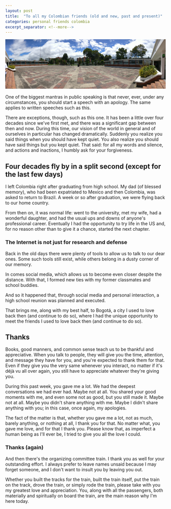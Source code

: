```yaml
---
layout: post
title:  "To all my Colombian friends (old and new, past and present)"
categories: personal friends colombia
excerpt_separator: <!--more-->
---
```

![CCH](/assets/images/CCH.jpeg)

One of the biggest mantras in public speaking is that never, ever, under any circumstances, you should start a speech with an apology. The same applies to written speeches such as this.
<!--more-->

There are exceptions, though, such as this one. It has been a little over four decades since we've first met, and there was a significant gap between then and now. During this time, our vision of the world in general and of ourselves in particular has changed dramatically. Suddenly you realize you said things when you should have kept quiet. You also realize you should have said things but you kept quiet. That said: for all my words and silence, and actions and inactions, I humbly ask for your forgiveness.

## Four decades fly by in a split second (except for the last few days)

I left Colombia right after graduating from high school. My dad (of blessed memory), who had been expatriated to Mexico and then Colombia, was asked to return to Brazil. A week or so after graduation, we were flying back to our home country.

From then on, it was normal life: went to the university, met my wife, had a wonderful daughter, and had the usual ups and downs of anyone's professional career. Eventually I had the opportunity to try life in the US and, for no reason other than to give it a chance, started the next chapter.

### The Internet is not just for research and defense

Back in the old days there were plenty of tools to allow us to talk to our dear ones. Some such tools still exist, while others belong in a dusty corner of our memory.

In comes social media, which allows us to become even closer despite the distance. With that, I formed new ties with my former classmates and school buddies.

And so it happened that, through social media and personal interaction, a high school reunion was planned and executed.

That brings me, along with my best half, to Bogotá, a city I used to love back then (and continue to do so), where I had the unique opportunity to meet the friends I used to love back then (and continue to do so).

## Thanks

Books, good manners, and common sense teach us to be thankful and appreciative. When you talk to people, they will give you the time, attention, and message they have for you, and you're expected to thank them for that. Even if they give you the very same whenever you interact, no matter if it's déjà vu all over again, you still have to appreciate whatever they're giving you.

During this past week, you gave me a lot. We had the deepest conversations we had ever had. Maybe not at all. You shared your good moments with me, and even some not as good, but you still made it. Maybe not at all. Maybe you didn't share anything with me. Maybe I didn't share anything with you; in this case, once again, my apologies.

The fact of the matter is that, whether you gave me a lot, not as much, barely anything, or nothing at all, I thank you for that. No matter what, you gave me love, and for that I thank you. Please know that, as imperfect a human being as I'll ever be, I tried to give you all the love I could.

### Thanks (again)

And then there's the organizing committee train. I thank you as well for your outstanding effort. I always prefer to leave names unsaid because I may forget someone, and I don't want to insult you by leaving you out.

Whether you built the tracks for the train, built the train itself, put the train on the track, drove the train, or simply rode the train, please take with you my greatest love and appreciation. You, along with all the passengers, both materially and spiritually on board the train, are the main reason why I'm here today.